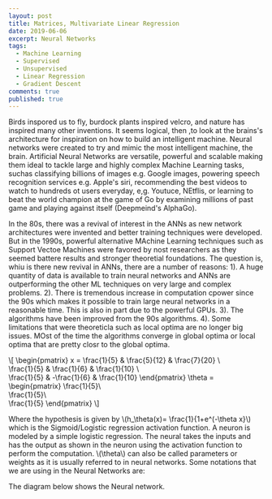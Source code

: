 ```yaml
---
layout: post
title: Matrices, Multivariate Linear Regression
date: 2019-06-06
excerpt: Neural Networks
tags:
  - Machine Learning
  - Supervised
  - Unsupervised
  - Linear Regression
  - Gradient Descent
comments: true
published: true
---
```

Birds inspored us to fly, burdock plants inspired velcro, and nature has inspired many other inventions. It seems logical, then ,to look at the brains's architecture for inspiration on how to build an intelligent machine. Neural networks were created to try and mimic the most intelligent machine, the brain. Artificial Neural Networks are versatile, powerful and scalable making them ideal to tackle large and highly complex Machine Learning tasks, suchas classifying billions of images e.g. Google images, powering speech recognition services e.g. Apple's siri, recommending the best videos to watch to hundreds  ot users everyday, e,g. Youtuce, NEtflis, or learning to beat the world champion at the game of Go by examining millions of past game and playing against itself (Deepmeind's AlphaGo).

In the 80s, there was a revival of interest in the ANNs as new network architectures were invented and better training techniques were developed. But in the 1990s, powerful alternative MAchine Learning techniques such as Support  Vectoe Machines were favored by nost researchers as they seemed battere results and stronger theoretial foundations. The question is, whiu is there new revival in ANNs, there are a number of reasons:
1). A huge quantity of data is available to train neural networks and ANNs are outperforming the other ML techniques on very large and complex problems.
2). There is tremendous increase in computation cpower since the 90s which makes it possible to train large neural networks in a reasonable time. This is also in part due to the powerful GPUs.
3). The algorithms have been improved from the 90s algorithms.
4). Some limitations that were theoreticla such as local optima are no longer big issues. MOst of the time the algorithms converge in global optima or local optima that are pretty closr to the global optima.


\\[
\begin{pmatrix} x =
    \frac{1}{5} & \frac{5}{12} & \frac{7}{20} \\\
    \frac{1}{5} & \frac{1}{6} & \frac{1}{10} \\\
    \frac{1}{5} & -\frac{1}{6} & \frac{1}{10}
 \end{pmatrix}  \theta = \begin{pmatrix}
    \frac{1}{5}\\\
    \frac{1}{5}\\\
    \frac{1}{5}
 \end{pmatrix} 
 \\]
 
 Where the hypothesis is given by \\(h_\theta(x)= \frac{1}{1+e^(-\theta x}\\) which is the Sigmoid/Logistic regression activation function. A neuron is modeled by a simple logistic regression. The neural takes the inputs and has the output as shown in the neuron using the activation function to perform the computation. \\(\theta\\) can also be called parameters or weights as it is usually referred to in neural networks.
 Some notations that we are using in the Neural Networks are:


 





The diagram below shows the Neural network. 
 
 
 
 
 
 
 
 
 
 
 
 
 
 
 
 
 
 
 
 
 
 
 
 
 
 
 
 
 
 
 
 
 
 
